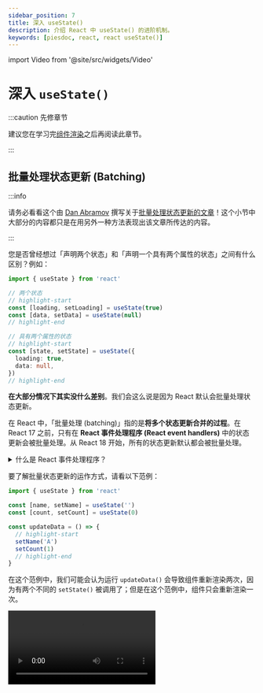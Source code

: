 ```yaml
---
sidebar_position: 7
title: 深入 useState()
description: 介绍 React 中 useState() 的进阶机制。
keywords: [piesdoc, react, react useState()]
---
```


import Video from '@site/src/widgets/Video'

# 深入 `useState()`

:::caution 先修章节

建议您在学习完[组件渲染](./component-rendering)之后再阅读此章节。

:::

## 批量处理状态更新 (Batching)

:::info

请务必看看这个由 [Dan Abramov](https://github.com/gaearon) 撰写关于[批量处理状态更新的文章](https://github.com/reactwg/react-18/discussions/21)！这个小节中大部分的内容都只是在用另外一种方法表现出该文章所传达的内容。

:::

您是否曾经想过「声明两个状态」和「声明一个具有两个属性的状态」之间有什么区别？例如：

```ts showLineNumbers
import { useState } from 'react'

// 两个状态
// highlight-start
const [loading, setLoading] = useState(true)
const [data, setData] = useState(null)
// highlight-end

// 具有两个属性的状态
// highlight-start
const [state, setState] = useState({
  loading: true,
  data: null,
})
// highlight-end
```

**在大部分情况下其实没什么差别**。我们会这么说是因为 React 默认会批量处理状态更新。

在 React 中，「批量处理 (batching)」指的是**将多个状态更新合并的过程**。在 React 17 之前，只有在 **React 事件处理程序 (React event handlers)** 中的状态更新会被批量处理。从 React 18 开始，所有的状态更新默认都会被批量处理。

<details>
  <summary>什么是 React 事件处理程序？</summary>

  React 事件处理程序指的是您在 VSCode 中将鼠标停留在处理程序属性 (handler prop) 上面会看到的 `React.[什么]EventHandler`：

  <img src="/img/react/use-state-in-depth_react-event-handler-hover.png" alt="How to check if a handler prop is React event handler in VSCode" />

  您也可以在声明档案 (declaration file) 中看见所有的型别：

  <img src="/img/react/use-state-in-depth_react-event-handler-type.png" alt="React event handler declaration file" />

  绝大部分的原生事件都属于 React 事件处理程序，像是`onClick()`、`onChange()`、`onBlur()`、`onDrag()`、`onSubmit()`等等。生命周期钩子 (life-cycle hooks) 如 `componentDidMount()` 和 `useEffect()` 也都属于 React 事件处理程序。
</details>


要了解批量状态更新的运作方式，请看以下范例：

```ts showLineNumbers
import { useState } from 'react'

const [name, setName] = useState('')
const [count, setCount] = useState(0)

const updateData = () => {
  // highlight-start
  setName('A')
  setCount(1)
  // highlight-end
}
```

在这个范例中，我们可能会认为运行 `updateData()` 会导致组件重新渲染两次，因为有两个不同的 `setState()` 被调用了；但是在这个范例中，组件只会重新渲染一次。

<Video src="/video/react/use-state-in-depth_batching-1.mp4" />

在解释为何会如此之前，我们再多看看另外一个范例：

```ts showLineNumbers
import { useState } from 'react'

const [name, setName] = useState('')
const [count, setCount] = useState(0)

const updateData = () => {
  // highlight-start
  setName('A')
  setCount(1)

  setName('B')
  setCount(2)

  setName('C')
  setCount(3)
  // highlight-end
}
```

在这个范例中，即便有这么多个 `setState()` 在 `updateData()` 中被调用，组件仍然只会重新渲染**一次**。

<Video src="/video/react/use-state-in-depth_batching-2.mp4" />

为什么？

如果我们仔细想想，这其实挺合理的。在上面的范例中，当 `count` 的数值从 `0` 一路被更新到 `3` 时，我们不会想要使用者在画面上看见快速的闪烁。既然我们知道最后被传递给 `setCount()` 的数值是 `3`，我们大可以跳过前面的数值，直接将 `count` 的值更新到 `3`。同样的道理也可以套用在 `name` 身上。

此外，在所有的[更新请求](./component-rendering#更新请求)都被处理完成后，React 就会知道该被更新的状态是 `name` 和 `count`。为了将重新渲染的次数减到最少，同时避免使用者在画面上看见任何闪烁，React 会同时更新这两个状态，而不是单独更新他们。

下面的动画说明了在上面的范例中，状态是如何被更新的。虽然动画中的实作和 React 的实作不太一样，但它应该能让您大致了解组件中的渲染循环是如何进行的。

:::info

若您有兴趣了解 React 如何处理状态更新，请参考[官方文件](https://beta.reactjs.org/learn/queueing-a-series-of-state-updates)。

:::

<Video src="/video/react/use-state-in-depth_batching-analysis.mp4" />

- 在首次渲染之前：
  - 组件中的所有状态都会被存入一个虚拟的 `states` 物件当中。
  - 一个名为 `updateRequests` 的虚拟物件会被建立，用来存放所有尚未处理的更新请求。
  - 一个名为 `patches` 的虚拟物件会被建立，用来存放 `states` 在下一次渲染中的值。
- 当 `setState()` 被调用时，该参数 (数值或是函数) 会被放入该状态在 `updateRequests` 中所对应的阵列里。
- 针对每个状态，React 会依据他们各自的更新请求计算出他们在下一次渲染中的值，将他们放入 `patches` 中，然后清除 `updateRequests` 和 `patches`。

在那之后，React 会依据 `states` 中的值更新 DOM 节点，然后等待下一个[处理更新请求的时机](./component-rendering#响应式数值何时会被更新)。

## 更新函数 (Updater Functions)

在 React 中，更新函数指的是**被传递给 [`setState()`](./use-state#setstate) 的函数**。若我们需要依据某个状态先前的数值做更新，或是当该状态是一个非原始型别的数值 (像是物件或是阵列)，更新函数就会派上用场。

请看以下范例：

```ts showLineNumbers
import { useState } from 'react'

const [count, setCount] = useState(0)

const updateCount = () => {
  setCount(1)
  // `prevCount` 会是 `1`.
  // highlight-next-line
  setCount((prevCount) => prevCount + 2)
}
```

在这个范例中，我们首先调用 `setCount(1)`，这会让 `count` 的值在下一次渲染中被更新成 `1`。之后，我们调用了 `setCount((prevCount) => prevCount + 2)`，它的意思是「给我上次被传入 `setCount()` 的数值，然后将 `count` 更新成 `(那个数值 + 2)`」。因此，在这个范例中，运行 `updateCount()` 会使 `count` 的值被更新成 `3`。

<Video src="/video/react/use-state-in-depth_updater-function-1.mp4" height="300px" />

很好，让我们看看另外一个范例：

```ts showLineNumbers
import { useState } from 'react'

const [count, setCount] = useState(0)

const updateCount = () => {
  // highlight-start
  setCount((prevCount) => prevCount + 1)
  setCount((prevCount) => prevCount + 2)
  setCount((prevCount) => prevCount + 3)
  setCount(4)
  // highlight-end
}
```

在这个范例中：

- 有一个更新函数在数值被传递给 `setCount()` 之前被使用了。在这种情况下，React 会使用该状态目前的数值作为先前的数值，也就是 `0`。这代表第一个 `setCount()` 中的 `prevCount` 会是 `0`，导致 `count` 的数值被更新成 `0 + 1`。因此，`1` 会是 `count` 在下一次渲染中的数值。
- 当 `setCount((prevCount) => prevCount + 2)` 被调用时，React 知道上一次在 `setCount()` 中计算出来的数值为 `1`。这代表第二个 `setCount()` 中的 `prevCount` 会是 `1`，导致 `count` 的数值被更新成 `1 + 2`。因此，`3` 会是 `count` 在下一次渲染中的数值。
- 当 `setCount((prevCount) => prevCount + 3)` 被调用时，React 知道上一次在 `setCount()` 中计算出来的数值为 `3`。这代表第三个 `setCount()` 中的 `prevCount` 会是 `3`，导致 `count` 的数值被更新成 `3 + 3`。因此，`6` 会是 `count` 在下一次渲染中的数值。
- 当 `setCount(4)` 被调用时，它会将 `count` 在下一个渲染中的值覆盖为 `4`。

因此，运行 `updateCount()` 会使 `count` 的值被更新成 `4`。

<Video src="/video/react/use-state-in-depth_updater-function-2.mp4" />

## 该传递数值还是更新函数？

**在大部分情况下没什么差别**。大部分的开发人员频繁使用更新函数，因为它是一种方便、可靠的方法，可以依据状态先前的值来更新状态，而无需担心其他事情。但是依据情况的不同，您不见得需要使用更新函数。请看以下范例：

```ts showLineNumbers
import { useState } from 'react'

const [user, setUser] = useState({
  firstName: 'hello',
  lastName: 'world',
})

const updateUser = (name, value) => {
  const nextUser = {
    ...user,
    [name]: value,
  }
  setUser(nextUser)
}
```

在这个范例中，即使我们没有使用更新函数，`updateUser()` 仍然保证会取得 `user` 最即时的数值。因为 `user` 是一个状态，它的改变会造成组件重新渲染，`updateUser()` 也会随之重新声明。但是若您还是想要在每个地方都使用更新函数，那也没问题，它通常不会破坏任何东西！

使用更新函数的优点之一是，即使在不便存取状态的情况下，它也能依据状态先前的数值做更新。举例来说：

```ts showLineNumbers
import { useState, useCallback } from 'react'

const [count, setCount] = useState(0)

// highlight-start
const increment = useCallback(() => {
  setCount(prev => prev + 1)
}, [])
// highlight-end
```

在这个范例中，由于我们使用了更新函数，即使 `increment()` 被包裹在没有任何依赖值的 [`useCallback()`](./optimization-functions#usecallback) 中，`count` 的数值仍然会正确的更新。这使得更新函数在需要将函数传递给被记忆的子组件作为属性时特别有用。